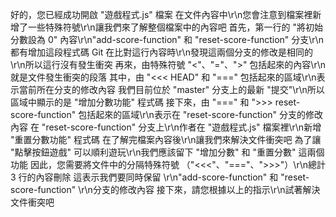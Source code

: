 好的，您已經成功開啟 "遊戲程式.js" 檔案
在文件內容中\r\n您會注意到檔案裡新增了一些特殊符號\r\n讓我們來了解整個檔案中的內容吧
首先，第一行的 "將初始分數設為 0" 內容\r\n"add-score-function" 和 "reset-score-function" 分支\r\n都有增加這段程式碼
Git 在比對這行內容時\r\n發現這兩個分支的修改是相同的\r\n所以這行沒有發生衝突
再來，由特殊符號 "<"、"="、">" 包括起來的內容\r\n就是文件發生衝突的段落
其中，由 "<<< HEAD" 和 "===" 包括起來的區域\r\n表示當前所在分支的修改內容
我們目前位於 "master" 分支上的最新 "提交"\r\n所以區域中顯示的是 "增加分數功能" 程式碼
接下來，由 "===" 和 ">>> reset-score-function" 包括起來的區域\r\n表示在 "reset-score-function" 分支的修改內容
在 "reset-score-function" 分支上\r\n作者在 "遊戲程式.js" 檔案裡\r\n新增 "重置分數功能" 程式碼
在了解完檔案內容後\r\n讓我們來解決文件衝突吧
為了讓 "點擊按鈕遊戲" 可以順利遊玩\r\n我們應該留下 "增加分數" 和 "重置分數" 這兩個功能
因此，您需要將文件中的分隔特殊符號 （"<<<"、"==="、">>>"）\r\n總計 3 行的內容刪除
這表示我們要同時保留 \r\n"add-score-function" 和 "reset-score-function" \r\n分支的修改內容
接下來，請您根據以上的指示\r\n試著解決文件衝突吧